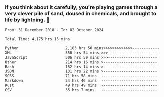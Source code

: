 ### If you think about it carefully, you're playing games through a very clever pile of sand, doused in chemicals, and brought to life by lightning.  👋


<!--START_SECTION:waka-->

```txt
From: 31 December 2018 - To: 02 October 2024

Total Time: 4,175 hrs 15 mins

Python                     2,183 hrs 50 mins>>>>>>>>>>>>>------------   52.31 %
XML                        550 hrs 54 mins >>>----------------------   13.20 %
JavaScript                 506 hrs 59 mins >>>----------------------   12.14 %
Other                      214 hrs 16 mins >------------------------   05.13 %
Bash                       152 hrs 14 mins >------------------------   03.65 %
JSON                       131 hrs 22 mins >------------------------   03.15 %
SCSS                       71 hrs 58 mins  -------------------------   01.72 %
Markdown                   54 hrs 46 mins  -------------------------   01.31 %
Rust                       49 hrs 49 mins  -------------------------   01.19 %
CSV                        35 hrs 7 mins   -------------------------   00.84 %
```

<!--END_SECTION:waka-->
